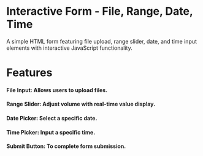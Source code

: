 # Interactive Form - File, Range, Date, Time
A simple HTML form featuring file upload, range slider, date, and time input elements with interactive JavaScript functionality.

# Features
#### File Input: Allows users to upload files.
#### Range Slider: Adjust volume with real-time value display.
#### Date Picker: Select a specific date.
#### Time Picker: Input a specific time.
#### Submit Button: To complete form submission.
